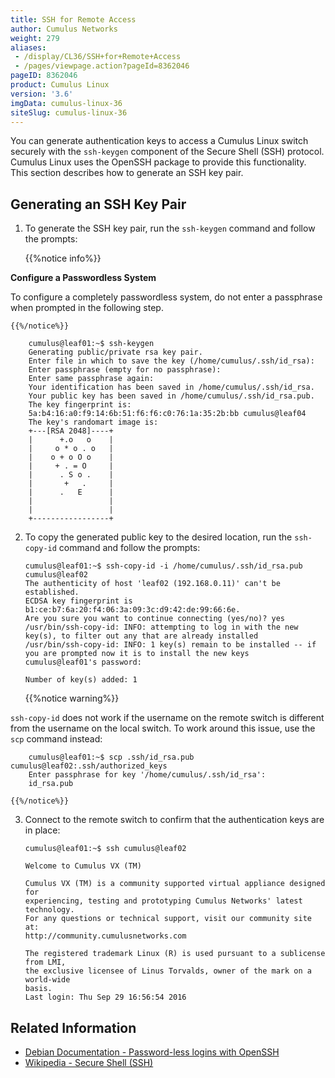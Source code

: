 ```yaml
---
title: SSH for Remote Access
author: Cumulus Networks
weight: 279
aliases:
 - /display/CL36/SSH+for+Remote+Access
 - /pages/viewpage.action?pageId=8362046
pageID: 8362046
product: Cumulus Linux
version: '3.6'
imgData: cumulus-linux-36
siteSlug: cumulus-linux-36
---
```

You can generate authentication keys to access a Cumulus Linux switch
securely with the `ssh-keygen` component of the Secure Shell (SSH)
protocol. Cumulus Linux uses the OpenSSH package to provide this
functionality. This section describes how to generate an SSH key pair.

## Generating an SSH Key Pair

1.  To generate the SSH key pair, run the `ssh-keygen` command and
    follow the prompts:
    
    {{%notice info%}}
    
**Configure a Passwordless System**
    
To configure a completely passwordless system, do not enter a
    passphrase when prompted in the following step.
    
    {{%/notice%}}
    
        cumulus@leaf01:~$ ssh-keygen
        Generating public/private rsa key pair.
        Enter file in which to save the key (/home/cumulus/.ssh/id_rsa): 
        Enter passphrase (empty for no passphrase): 
        Enter same passphrase again: 
        Your identification has been saved in /home/cumulus/.ssh/id_rsa.
        Your public key has been saved in /home/cumulus/.ssh/id_rsa.pub.
        The key fingerprint is:
        5a:b4:16:a0:f9:14:6b:51:f6:f6:c0:76:1a:35:2b:bb cumulus@leaf04
        The key's randomart image is:
        +---[RSA 2048]----+
        |      +.o   o    |
        |     o * o . o   |
        |    o + o O o    |
        |     + . = O     |
        |      . S o .    |
        |       +   .     |
        |      .   E      |
        |                 |
        |                 |
        +-----------------+

2.  To copy the generated public key to the desired location, run the
    `ssh-copy-id` command and follow the prompts:
    
        cumulus@leaf01:~$ ssh-copy-id -i /home/cumulus/.ssh/id_rsa.pub cumulus@leaf02
        The authenticity of host 'leaf02 (192.168.0.11)' can't be established.
        ECDSA key fingerprint is b1:ce:b7:6a:20:f4:06:3a:09:3c:d9:42:de:99:66:6e.
        Are you sure you want to continue connecting (yes/no)? yes
        /usr/bin/ssh-copy-id: INFO: attempting to log in with the new key(s), to filter out any that are already installed
        /usr/bin/ssh-copy-id: INFO: 1 key(s) remain to be installed -- if you are prompted now it is to install the new keys
        cumulus@leaf01's password:
         
        Number of key(s) added: 1
    
    {{%notice warning%}}
    
`ssh-copy-id` does not work if the username on the remote switch is
    different from the username on the local switch. To work around this
    issue, use the `scp` command instead:
    
        cumulus@leaf01:~$ scp .ssh/id_rsa.pub cumulus@leaf02:.ssh/authorized_keys
        Enter passphrase for key '/home/cumulus/.ssh/id_rsa':
        id_rsa.pub
    
    {{%/notice%}}

3.  Connect to the remote switch to confirm that the authentication keys
    are in place:
    
        cumulus@leaf01:~$ ssh cumulus@leaf02
         
        Welcome to Cumulus VX (TM)
         
        Cumulus VX (TM) is a community supported virtual appliance designed for
        experiencing, testing and prototyping Cumulus Networks' latest technology.
        For any questions or technical support, visit our community site at:
        http://community.cumulusnetworks.com
         
        The registered trademark Linux (R) is used pursuant to a sublicense from LMI,
        the exclusive licensee of Linus Torvalds, owner of the mark on a world-wide
        basis.
        Last login: Thu Sep 29 16:56:54 2016

## Related Information

  - [Debian Documentation - Password-less logins with OpenSSH](https://debian-administration.org/article/152/Password-less_logins_with_OpenSSH)
  - [Wikipedia - Secure Shell (SSH)](http://en.wikipedia.org/wiki/Secure_Shell)
